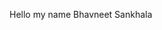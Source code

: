 Hello my name Bhavneet Sankhala
<!---
Bhavneet-S/Bhavneet-S is a ✨ special ✨ repository because its `README.md` (this file) appears on your GitHub profile.
You can click the Preview link to take a look at your changes.
--->
